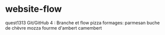 # website-flow
quest1313 Git/GitHub 4 : Branche et flow
pizza formages: 
parmesan
buche de chèvre
mozza
fourme d'ambert
camembert
